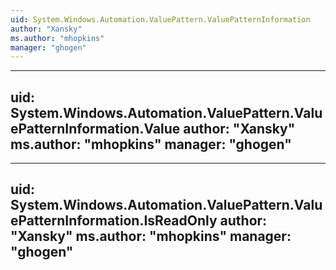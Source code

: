 ```yaml
---
uid: System.Windows.Automation.ValuePattern.ValuePatternInformation
author: "Xansky"
ms.author: "mhopkins"
manager: "ghogen"
---
```


---
uid: System.Windows.Automation.ValuePattern.ValuePatternInformation.Value
author: "Xansky"
ms.author: "mhopkins"
manager: "ghogen"
---

---
uid: System.Windows.Automation.ValuePattern.ValuePatternInformation.IsReadOnly
author: "Xansky"
ms.author: "mhopkins"
manager: "ghogen"
---
